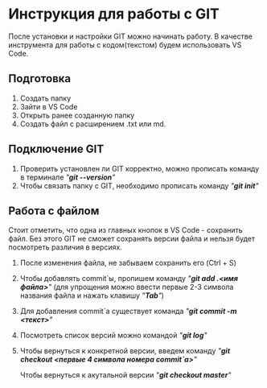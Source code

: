 # Инструкция для работы с GIT #
После установки и настройки GIT можно начинать работу. В качестве инструмента для работы с кодом(текстом) будем использовать VS Code.
## Подготовка ##
1. Создать папку 
2. Зайти в VS Code 
3. Открыть ранее созданную папку
4. Создать файл с расширением .txt или md.
## Подключение GIT ##
1. Проверить установлен ли GIT корректно, можно прописать команду в терминале *"**git --version**"*
2. Чтобы связать папку с GIT, необходимо прописать команду *"**git init**"*
## Работа с файлом ##
Стоит отметить, что одна из главных кнопок в VS Code - сохранить файл. Без этого GIT не сможет сохранять версии файла и нельзя будет посмотреть различия в версиях.
1. После изменения файла, не забываем сохранить его (Ctrl + S)
2. Чтобы добавлять commit`ы, пропишем команду *"**git add .\<имя файла>**"* (для упрощения можно ввести первые 2-3 символа названия файла и нажать клавишу *"**Tab**"*)
3. Для добавления commit`а существует команда *"**git commit -m <текст>**"*
4. Посмотреть список версий можно командой *"**git log**"*
5. Чтобы вернуться к конкретной версии, введем команду *"**git checkout <первые 4 символа номера commit`а>**"*

    Чтобы вернуться к акутальной версии *"**git checkout master**"*

